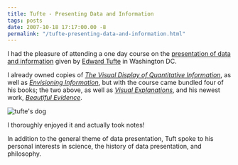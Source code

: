 ```yaml
---
title: Tufte - Presenting Data and Information
tags: posts
date: 2007-10-18 17:17:00.00 -8
permalink: "/tufte-presenting-data-and-information.html"
---
```

I had the pleasure of attending a one day course on the [presentation of data and information](http://www.edwardtufte.com/tufte/courses) given by [Edward Tufte](http://www.tufte.com) in Washington DC.

I already owned copies of [_The Visual Display of Quantitative Information_](http://www.edwardtufte.com/tufte/books_vdqi), as well as [_Envisioning Information_](http://www.edwardtufte.com/tufte/books_ei), but with the course came bundled four of his books; the two above, as well as [_Visual Explanations_](http://www.edwardtufte.com/tufte/books_visex), and his newest work, [_Beautiful Evidence_](http://www.edwardtufte.com/tufte/books_visex).

![tufte's dog](/images/fineart_Max2.jpg)

I thoroughly enjoyed it and actually took notes!

In addition to the general theme of data presentation, Tuft spoke to his personal interests in science, the history of data presentation, and philosophy.